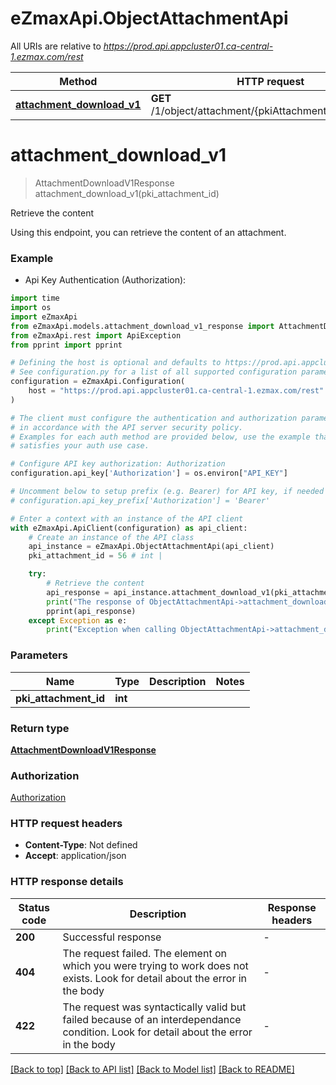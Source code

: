 # eZmaxApi.ObjectAttachmentApi

All URIs are relative to *https://prod.api.appcluster01.ca-central-1.ezmax.com/rest*

Method | HTTP request | Description
------------- | ------------- | -------------
[**attachment_download_v1**](ObjectAttachmentApi.md#attachment_download_v1) | **GET** /1/object/attachment/{pkiAttachmentID}/download | Retrieve the content


# **attachment_download_v1**
> AttachmentDownloadV1Response attachment_download_v1(pki_attachment_id)

Retrieve the content

Using this endpoint, you can retrieve the content of an attachment.

### Example

* Api Key Authentication (Authorization):
```python
import time
import os
import eZmaxApi
from eZmaxApi.models.attachment_download_v1_response import AttachmentDownloadV1Response
from eZmaxApi.rest import ApiException
from pprint import pprint

# Defining the host is optional and defaults to https://prod.api.appcluster01.ca-central-1.ezmax.com/rest
# See configuration.py for a list of all supported configuration parameters.
configuration = eZmaxApi.Configuration(
    host = "https://prod.api.appcluster01.ca-central-1.ezmax.com/rest"
)

# The client must configure the authentication and authorization parameters
# in accordance with the API server security policy.
# Examples for each auth method are provided below, use the example that
# satisfies your auth use case.

# Configure API key authorization: Authorization
configuration.api_key['Authorization'] = os.environ["API_KEY"]

# Uncomment below to setup prefix (e.g. Bearer) for API key, if needed
# configuration.api_key_prefix['Authorization'] = 'Bearer'

# Enter a context with an instance of the API client
with eZmaxApi.ApiClient(configuration) as api_client:
    # Create an instance of the API class
    api_instance = eZmaxApi.ObjectAttachmentApi(api_client)
    pki_attachment_id = 56 # int | 

    try:
        # Retrieve the content
        api_response = api_instance.attachment_download_v1(pki_attachment_id)
        print("The response of ObjectAttachmentApi->attachment_download_v1:\n")
        pprint(api_response)
    except Exception as e:
        print("Exception when calling ObjectAttachmentApi->attachment_download_v1: %s\n" % e)
```



### Parameters

Name | Type | Description  | Notes
------------- | ------------- | ------------- | -------------
 **pki_attachment_id** | **int**|  | 

### Return type

[**AttachmentDownloadV1Response**](AttachmentDownloadV1Response.md)

### Authorization

[Authorization](../README.md#Authorization)

### HTTP request headers

 - **Content-Type**: Not defined
 - **Accept**: application/json

### HTTP response details
| Status code | Description | Response headers |
|-------------|-------------|------------------|
**200** | Successful response |  -  |
**404** | The request failed. The element on which you were trying to work does not exists. Look for detail about the error in the body |  -  |
**422** | The request was syntactically valid but failed because of an interdependance condition. Look for detail about the error in the body |  -  |

[[Back to top]](#) [[Back to API list]](../README.md#documentation-for-api-endpoints) [[Back to Model list]](../README.md#documentation-for-models) [[Back to README]](../README.md)


